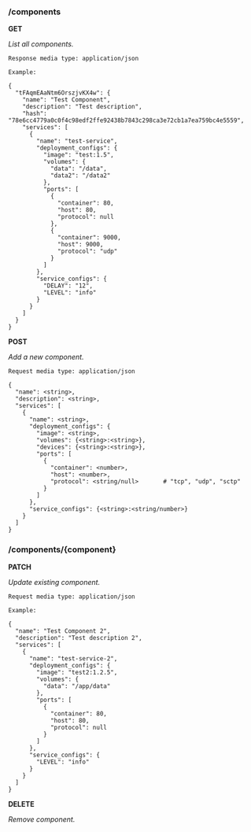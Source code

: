### /components

**GET**

_List all components._

    Response media type: application/json
    
    Example: 
    
    {
      "tFAqmEAaNtm6OrszjvKX4w": {
        "name": "Test Component",
        "description": "Test description",
        "hash": "78e6cc4779a0c0f4c98edf2ffe92438b7843c298ca3e72cb1a7ea759bc4e5559",
        "services": [
          {
            "name": "test-service",
            "deployment_configs": {
              "image": "test:1.5",
              "volumes": {
                "data": "/data",
                "data2": "/data2"
              },
              "ports": [
                {
                  "container": 80,
                  "host": 80,
                  "protocol": null
                },
                {
                  "container": 9000,
                  "host": 9000,
                  "protocol": "udp"
                }
              ]
            },
            "service_configs": {
              "DELAY": "12",
              "LEVEL": "info"
            }
          }
        ]
      }
    }

**POST**

_Add a new component._

    Request media type: application/json
    
    {
      "name": <string>,
      "description": <string>,
      "services": [
        {
          "name": <string>,
          "deployment_configs": {
            "image": <string>,
            "volumes": {<string>:<string>},
            "devices": {<string>:<string>},
            "ports": [
              {
                "container": <number>,
                "host": <number>,
                "protocol": <string/null>       # "tcp", "udp", "sctp"
              }
            ]
          },
          "service_configs": {<string>:<string/number>}
        }
      ]
    }

### /components/{component}

**PATCH**

_Update existing component._

    Request media type: application/json
    
    Example:

    {
      "name": "Test Component 2",
      "description": "Test description 2",
      "services": [
        {
          "name": "test-service-2",
          "deployment_configs": {
            "image": "test2:1.2.5",
            "volumes": {
              "data": "/app/data"
            },
            "ports": [
              {
                "container": 80,
                "host": 80,
                "protocol": null
              }
            ]
          },
          "service_configs": {
            "LEVEL": "info"
          }
        }
      ]
    }

**DELETE**

_Remove component._
